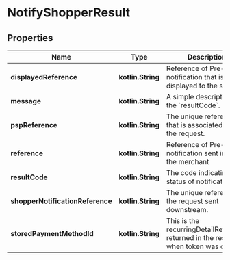 
# NotifyShopperResult

## Properties
Name | Type | Description | Notes
------------ | ------------- | ------------- | -------------
**displayedReference** | **kotlin.String** | Reference of Pre-debit notification that is displayed to the shopper |  [optional]
**message** | **kotlin.String** | A simple description of the &#x60;resultCode&#x60;. |  [optional]
**pspReference** | **kotlin.String** | The unique reference that is associated with the request. |  [optional]
**reference** | **kotlin.String** | Reference of Pre-debit notification sent in my the merchant |  [optional]
**resultCode** | **kotlin.String** | The code indicating the status of notification. |  [optional]
**shopperNotificationReference** | **kotlin.String** | The unique reference for the request sent downstream. |  [optional]
**storedPaymentMethodId** | **kotlin.String** | This is the recurringDetailReference returned in the response when token was created |  [optional]




